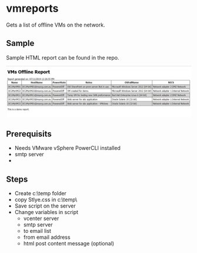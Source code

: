 # vmreports
Gets a list of offline VMs on the network. 

## Sample
Sample HTML report can be found in the repo.

![alt text](https://github.com/jimitkg/vmreports/blob/master/sample%20report%20image.PNG)

## Prerequisits

- Needs VMware vSphere PowerCLI installed
- smtp server
- 

## Steps

- Create c:\temp folder
- copy Stlye.css in c:\temp\
- Save script on the server
- Change variables in script 
  - vcenter server
  - smtp server
  - to email list
  - from email address
  - html post content message (optional)
